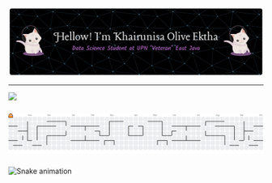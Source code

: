 ![Qozuu](img/github-header-banner.png)

---
[![](https://visitcount.itsvg.in/api?id=Qozuu&icon=0&color=0)](https://visitcount.itsvg.in)

###

<picture>
  <source media="(prefers-color-scheme: dark)" srcset="https://raw.githubusercontent.com/Qozuu/Qozuu/output/pacman-contribution-graph-dark.svg">
  <source media="(prefers-color-scheme: light)" srcset="https://raw.githubusercontent.com/Qozuu/Qozuu/output/pacman-contribution-graph.svg">
  <img alt="pacman contribution graph" src="https://raw.githubusercontent.com/Qozuu/Qozuu/output/pacman-contribution-graph.svg">
</picture>

###

<img src="https://raw.githubusercontent.com/Qozuu/Qozuu/output/snake.svg" alt="Snake animation" />

###

<!-- Proudly created with GPRM ( https://gprm.itsvg.in ) -->

<!--

**Qozuu/Qozuu** is a ✨ _special_ ✨ repository because its `README.md` (this file) appears on your GitHub profile.
